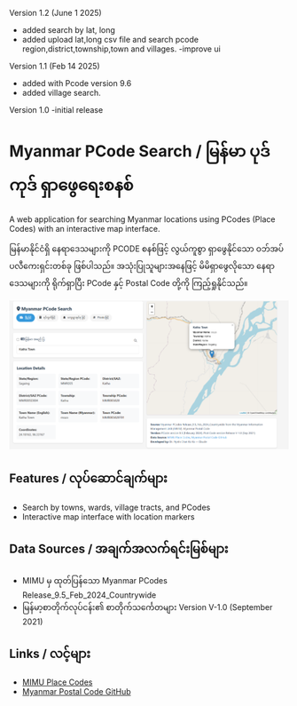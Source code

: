 Version 1.2 (June 1 2025)
- added search by lat, long
- added upload lat,long csv file and search pcode region,district,township,town and villages.
-improve ui

Version 1.1 (Feb 14 2025)
- added with Pcode version 9.6
- added village search.


Version 1.0
-initial release

# Myanmar PCode Search / မြန်မာ ပုဒ်ကုဒ် ရှာဖွေရေးစနစ်

A web application for searching Myanmar locations using PCodes (Place Codes) with an interactive map interface.

မြန်မာနိုင်ငံရှိ နေရာဒေသများကို PCODE စနစ်ဖြင့် လွယ်ကူစွာ ရှာဖွေနိုင်သော ဝဘ်အပ်ပလီကေးရှင်းတစ်ခု ဖြစ်ပါသည်။ အသုံးပြုသူများအနေဖြင့် မိမိရှာဖွေလိုသော နေရာဒေသများကို ရိုက်ရှာပြီး PCode နှင့် Postal Code တို့ကို ကြည့်ရှုနိုင်သည်။

![Myanmar PCode Search Application](image.png)

## Features / လုပ်ဆောင်ချက်များ

- Search by towns, wards, village tracts, and PCodes
- Interactive map interface with location markers

## Data Sources / အချက်အလက်ရင်းမြစ်များ

- MIMU မှ ထုတ်ပြန်သော Myanmar PCodes Release_9.5_Feb_2024_Countrywide
- မြန်မာ့စာတိုက်လုပ်ငန်း၏ စာတိုက်သင်္ကေတများ Version V-1.0 (September 2021)


## Links / လင့်များ

- [MIMU Place Codes](https://themimu.info/place-codes)
- [Myanmar Postal Code GitHub](https://github.com/MyanmarPost/MyanmarPostalCode)
